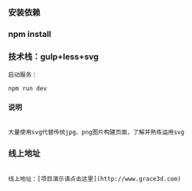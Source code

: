 ### 安装依赖

### npm install

### 技术栈：gulp+less+svg

```
启动服务：

npm run dev

```


#### 说明

```

大量使用svg代替传统jpg、png图片构建页面，了解并熟练运用svg

```

### 线上地址

```

线上地址：[项目演示请点击这里](http://www.grace3d.com)

```
